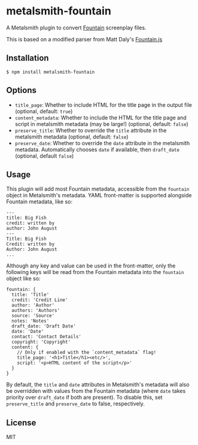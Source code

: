 
# metalsmith-fountain

  A Metalsmith plugin to convert [Fountain](http://fountain.io) screenplay files.

  This is based on a modified parser from Matt Daly's [Fountain.js](https://github.com/mattdaly/Fountain.js)

## Installation

    $ npm install metalsmith-fountain

## Options

   * `title_page`: Whether to include HTML for the title page in the output file (optional, default: `true`)
   *  `content_metadata`: Whether to include the HTML for the title page and script in metalsmith metadata (may be large!) (optional, default: `false`)
   *  `preserve_title`: Whether to override the `title` attribute in the metalsmith metadata (optional, default: `false`)
   *  `preserve_date`: Whether to override the `date` attribute in the metalsmith metadata. Automatically chooses `date` if available, then `draft_date` (optional, default `false`)

## Usage

  This plugin will add most Fountain metadata, accessible from the `fountain` object in Metalsmith's metadata. YAML front-matter is supported alongside Fountain metadata, like so:

  ```
  ---
  title: Big Fish
  credit: written by
  author: John August
  ---
  Title: Big Fish
  Credit: written by
  Author: John August
  ...
  ```

  Although any key and value can be used in the front-matter, only the following keys will be read from the Fountain metadata into the `fountain` object like so:

  ```
  fountain: {
    title: 'Title'
    credit: 'Credit Line'
    author: 'Author'
    authors: 'Authors'
    source: 'Source'
    notes: 'Notes'
    draft_date: 'Draft Date'
    date: 'Date'
    contact: 'Contact Details'
    copyright: 'Copyright'
    content: {  
      // Only if enabled with the `content_metadata` flag!
      title_page: '<h1>Title</h1><etc/>',
      script: '<p>HTML content of the script</p>'
    }
  }
  ```

  By default, the `title` and `date` attributes in Metalsmith's metadata will also be overridden with values from the Fountain metadata (where `date` takes priority over `draft_date` if both are present). To disable this, set `preserve_title` and `preserve_date` to false, respectively.

## License

  MIT
